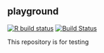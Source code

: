 <!-- README.md is generated from README.Rmd. Please edit that file -->

playground
----------

<!-- badges: start -->

[![R build
status](https://github.com/ratkaisija/playground/workflows/R-CMD-check/badge.svg)](https://github.com/ratkaisija/playground/actions)
[![Build
Status](https://travis-ci.com/ratkaisija/playground.svg?branch=master)](https://travis-ci.com/ratkaisija/playground)
<!-- badges: end -->

This repository is for testing
